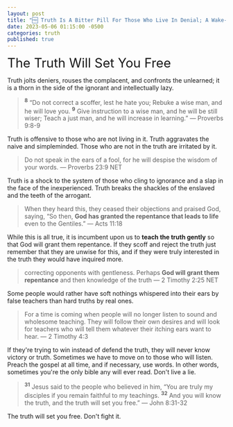 ```yaml
---
layout: post
title: "🆓 Truth Is A Bitter Pill For Those Who Live In Denial; A Wake-up Call For Those Who've Been Sleepwalking Through Life." 
date: 2023-05-06 01:15:00 -0500
categories: truth
published: true
---
```


<span style="font-size:2.1em">The Truth Will Set You Free</span>

Truth jolts deniers, rouses the complacent, and confronts the unlearned; it is a thorn in the side of the ignorant and intellectually lazy.

> <sup style="font-weight:bold;">8</sup> “Do not correct a scoffer, lest he hate you; Rebuke a wise man, and he will love you. <sup style="font-weight:bold;">9</sup> Give instruction to a wise man, and he will be still wiser; Teach a just man, and he will increase in learning.” &mdash; Proverbs 9:8-9

Truth is offensive to those who are not living in it. Truth aggravates the naive and simpleminded. Those who are not in the truth are irritated by it.

> Do not speak in the ears of a fool, for he will despise the wisdom of your words. &mdash; Proverbs 23:9 NET

Truth is a shock to the system of those who cling to ignorance and a slap in the face of the inexperienced. Truth breaks the shackles of the enslaved and the teeth of the arrogant.

> When they heard this, they ceased their objections and praised God, saying, “So then, **God has granted the repentance that leads to life** even to the Gentiles.” &mdash; Acts 11:18

While this is all true, it is incumbent upon us to **teach the truth gently** so that God will grant them repentance. If they scoff and reject the truth just remember that they are unwise for this, and if they were truly interested in the truth they would have inquired more.

> correcting opponents with gentleness. Perhaps **God will grant them repentance** and then knowledge of the truth &mdash; 2 Timothy 2:25 NET

Some people would rather have soft nothings whispered into their ears by false teachers than hard truths by real ones.

> For a time is coming when people will no longer listen to sound and wholesome teaching. They will follow their own desires and will look for teachers who will tell them whatever their itching ears want to hear. &mdash; 2 Timothy 4:3

<!-- This ministry has proven and provided evidence for it's every position no matter how hard the teaching. There will always be those who would rather win arguments than defend the truth. Move on to other people in need. -->

If they're trying to win instead of defend the truth, they will never know victory or truth. Sometimes we have to move on to those who will listen. Preach the gospel at all time, and if necessary, use words. In other words, sometimes you're the only bible any will ever read. Don't live a lie.

> <sup style="font-weight:bold;">31</sup> Jesus said to the people who believed in him, “You are truly my disciples if you remain faithful to my teachings. <sup style="font-weight:bold;">32</sup> And you will know the truth, and the truth will set you free.” &mdash; John 8:31-32

The truth will set you free. Don't fight it.

<script>
    var refTagger = {
        settings: {
            bibleVersion: 'NLT'
        }
    }; 

    (function(d, t) {
        var n=d.querySelector('[nonce]');
        refTagger.settings.nonce = n && (n.nonce||n.getAttribute('nonce'));
        var g = d.createElement(t), s = d.getElementsByTagName(t)[0];
        g.src = 'https://api.reftagger.com/v2/RefTagger.js';
        g.nonce = refTagger.settings.nonce;
        s.parentNode.insertBefore(g, s);
    }(document, 'script'));
</script>